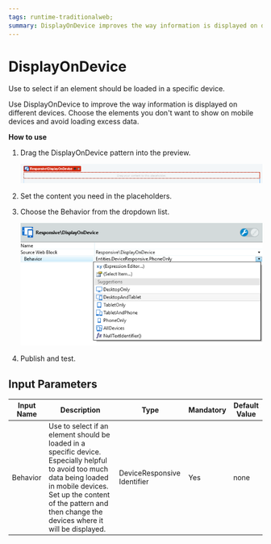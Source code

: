 ```yaml
---
tags: runtime-traditionalweb; 
summary: DisplayOnDevice improves the way information is displayed on different devices.
---
```


# DisplayOnDevice 

Use to select if an element should be loaded in a specific device.

Use DisplayOnDevice to improve the way information is displayed on different devices. Choose the elements you don't want to show on mobile devices and avoid loading excess data.

**How to use**

1. Drag the DisplayOnDevice pattern into the preview.

    ![](<images/displayondevice-image-1.png>)

1. Set the content you need in the placeholders.

1. Choose the Behavior from the dropdown list.

    ![](<images/displayondevice-image-2.png>)

1. Publish and test.

## Input Parameters

| **Input Name** |  **Description** |  **Type** | **Mandatory** | **Default Value** |
|---|---|---|---|---|
| Behavior | Use to select if an element should be loaded in a specific device. Especially helpful to avoid too much data being loaded in mobile devices. Set up the content of the pattern and then change the devices where it will be displayed. | DeviceResponsive Identifier | Yes | none |

